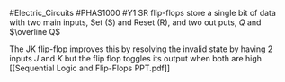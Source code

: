 #Electric_Circuits #PHAS1000 #Y1 
SR flip-flops store a single bit of data with two main inputs, Set (S) and Reset (R), and two out puts, $Q$ and $\overline Q$ 

The JK flip-flop improves this by resolving the invalid state by having 2 inputs $J$ and $K$ but the flip flop toggles its output when both are high
[[Sequential Logic and Flip-Flops PPT.pdf]]